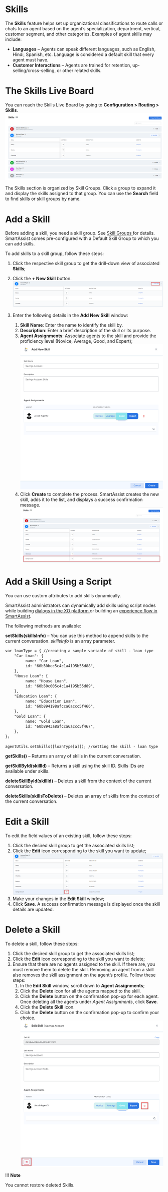 # **Skills**

The **Skills** feature helps set up organizational classifications to route calls or chats to an agent based on the agent’s specialization, department, vertical, customer segment, and other categories. Examples of agent skills may include:

* **Languages** – Agents can speak different languages, such as English, Hindi, Spanish, etc. Language is considered a default skill that every agent must have.
* **Customer Interactions** – Agents are trained for retention, up-selling/cross-selling, or other related skills.

# The Skills Live Board

You can reach the Skills Live Board by going to **Configuration > Routing > Skills**.\
![skills-live-board](./images/skills-page.png)

The Skills section is organized by Skill Groups. Click a group to expand it and display the skills assigned to that group. You can use the **Search** field to find skills or skill groups by name.

# Add a Skill

Before adding a skill, you need a skill group. See [Skill Groups ](https://docs.kore.ai/smartassist/skill-group/skill-groups/)for details. SmartAssist comes pre-configured with a Default Skill Group to which you can add skills.

To add skills to a skill group, follow these steps:

1. Click the respective skill group to get the drill-down view of associated **Skills**;
2. Click the **+ New Skill** button.\
![new-skill-button](./images/new-skill-button.png)

3. Enter the following details in the **Add New Skill** window:
    1. **Skill Name**: Enter the name to identify the skill by.
    2. **Description**: Enter a brief description of the skill or its purpose.
    3. **Agent Assignments**: Associate agents to the skill and provide the proficiency level (Novice, Average, Good, and Expert);\
    ![add_new_skill](./images/add-new-skill.png)
    4. Click **Create** to complete the process. SmartAssist creates the new skill, adds it to the list, and displays a success confirmation message.\
    ![skill_created](./images/skill-created.png)

# Add a Skill Using a Script

You can use custom attributes to add skills dynamically.

SmartAssist administrators can dynamically add skills using script nodes while building [dialogs in the XO platform ](https://developer.kore.ai/docs/bots/bot-builder-tool/dialog-task/working-with-the-script-node/)or building an [experience flow in SmartAssist](https://docs.kore.ai/smartassist/experience-flows/script-task/).

The following methods are available:

**setSkills(skillsInfo)** – You can use this method to append skills to the current conversation. _skillsInfo_ is an array parameter.

```
var loanType = { //creating a sample variable of skill - loan type
    "Car Loan": {
         name: "Car Loan",
         id: "60b50bec5c4c1a4195b55d88",
    },
    "House Loan": {
         name: "House Loan",
         id: "60b50c005c4c1a4195b55d89",
    },
    "Education Loan": {
         name: "Education Loan",
         id: "60b894198afcca6accc5f466",
    },
    "Gold Loan": {
         name: "Gold Loan",
         id: "60b8943a8afcca6accc5f467",
    },
};

agentUtils.setSkills([loanType[a]]); //setting the skill - loan type
```

**getSkills()** – Returns an array of skills in the current conversation.

**getSkillById(skillId)** – Returns a skill using the skill ID. Skills IDs are available under skills.

**deleteSkillById(skillId)** – Deletes a skill from the context of the current conversation.

**deleteSkills(skillsToDelete)** – Deletes an array of skills from the context of the current conversation.

# Edit a Skill

To edit the field values of an existing skill, follow these steps:

1. Click the desired skill group to get the associated skills list;
2. Click the **Edit** icon corresponding to the skill you want to update;\
![edit-skill-button](./images/edit-skill-button.png)
3. Make your changes in the **Edit Skill** window;
4. Click **Save**. A success confirmation message is displayed once the skill details are updated.

# Delete a Skill

To delete a skill, follow these steps:

1. Click the desired skill group to get the associated skills list;
2. Click the **Edit** icon corresponding to the skill you want to delete;
3. Ensure that there are no agents assigned to the skill. If there are, you must remove them to delete the skill. Removing an agent from a skill also removes the skill assignment on the agent’s profile. Follow these steps:
    1. In the **Edit Skill** window, scroll down to **Agent Assignments**;
    2. Click the **Delete** icon for all the agents mapped to the skill.
    3. Click the **Delete** button on the confirmation pop-up for each agent. Once deleting all the agents under _Agent Assignments_, click **Save**.
    4. Click the **Delete Skill** icon.
    5. Click the **Delete** button on the confirmation pop-up to confirm your choice.
    ![delete-skill-button](./images/delete-skill-button.png)

!!! **Note**

You cannot restore deleted Skills.
